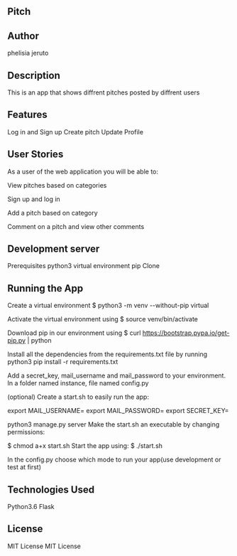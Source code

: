 ## Pitch
## Author
phelisia jeruto
## Description
This is an app that shows diffrent pitches posted by diffrent users


## Features
Log in and Sign up
Create pitch
Update Profile
## User Stories
As a user of the web application you will be able to:

View pitches based on categories

Sign up and log in

Add a pitch based on category

Comment on a pitch and view other comments


## Development server
Prerequisites
python3
virtual environment
pip
Clone

## Running the App
Create a virtual environment $ python3 -m venv --without-pip virtual

Activate the virtual environment using $ source venv/bin/activate

Download pip in our environment using $ curl https://bootstrap.pypa.io/get-pip.py | python

Install all the dependencies from the requirements.txt file by running python3 pip install -r requirements.txt

Add a secret_key, mail_username and mail_password to your environment. In a folder named instance, file named config.py

(optional) Create a start.sh to easily run the app:

  export MAIL_USERNAME=<your-email-address>
  export MAIL_PASSWORD=<your-email-password>
  export SECRET_KEY=<your-secret-key>

  python3 manage.py server
Make the start.sh an executable by changing permissions:

  $ chmod a+x start.sh
Start the app using: $ ./start.sh

In the config.py choose which mode to run your app(use development or test at first)

## Technologies Used
Python3.6
Flask


## License
MIT License MIT License
